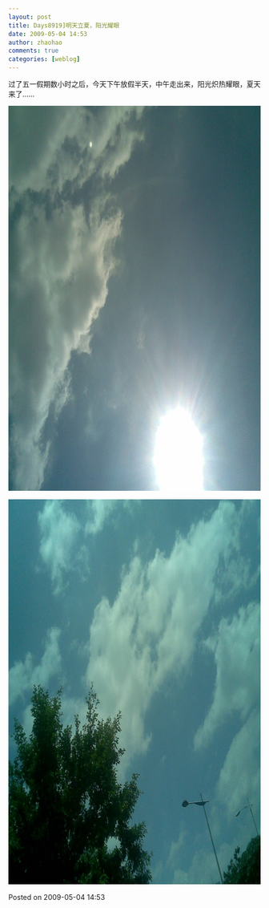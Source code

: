 ```yaml
---
layout: post
title: Days8919]明天立夏，阳光耀眼
date: 2009-05-04 14:53
author: zhaohao
comments: true
categories: [weblog]
---
```

过了五一假期数小时之后，今天下午放假半天，中午走出来，阳光炽热耀眼，夏天来了……

<a href="/Media/20090504.jpg"><img src="/Media/20090504.jpg" alt="20090504" width="1024" height="768" class="alignnone size-full wp-image-702" /></a>

<a href="/Media/20090504-005.jpg"><img src="/Media/20090504-005.jpg" alt="20090504-005" width="1024" height="768" class="alignnone size-full wp-image-703" /></a>

Posted on 2009-05-04 14:53
